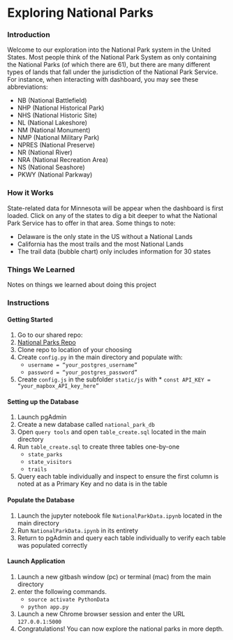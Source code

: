 # Exploring National Parks

### Introduction
Welcome to our exploration into the National Park system in the United States.  Most people think of the National Park System as only containing the National Parks (of which there are 61), but there are many different types of lands that fall under the jurisdiction of the National Park Service.  For instance, when interacting with dashboard, you may see these abbreviations: <br>
* NB (National Battlefield)
* NHP (National Historical Park)
* NHS (National Historic Site)
* NL (National Lakeshore)
* NM (National Monument)
* NMP (National Military Park)
* NPRES (National Preserve)
* NR (National River)
* NRA (National Recreation Area)
* NS (National Seashore)
* PKWY (National Parkway)

### How it Works
State-related data for Minnesota will be appear when the dashboard is first loaded.  Click on any of the states to dig a bit deeper to what the National Park Service has to offer in that area.
Some things to note:
* Delaware is the only state in the US without a National Lands
* California has the most trails and the most National Lands
* The trail data (bubble chart) only includes information for 30 states 

### Things We Learned
Notes on things we learned about doing this project 

### Instructions
#### Getting Started
1. Go to our shared repo: 
1. [National Parks Repo](https://github.com/njmorr/Exploring-National-Parks) 
1. Clone repo to location of your choosing
1. Create `config.py` in the main directory and populate with:
    * `username = “your_postgres_username”`
    * `password = “your_postgres_password”`
1. Create `config.js` in the subfolder `static/js` with
	    * `const API_KEY = “your_mapbox_API_key_here”`

#### Setting up the Database
1. Launch pgAdmin
1. Create a new database called `national_park_db`
1. Open `query tools` and open `table_create.sql` located in the main directory
1. Run `table_create.sql` to create three tables one-by-one
	* `state_parks`
	* `state_visitors`
	* `trails`
1. Query each table individually and inspect to ensure the first column is noted at as a Primary Key and no data is in the table

#### Populate the Database
1. Launch the jupyter notebook file `NationalParkData.ipynb` located in the main directory
1. Run `NationalParkData.ipynb` in its entirety
1. Return to pgAdmin and query each table individually to verify each table was populated correctly

#### Launch Application
1. Launch a new gitbash window (pc) or terminal (mac) from the main directory
1. enter the following commands.
	* `source activate PythonData`
	* `python app.py`
1. Launch a new Chrome browser session and enter the URL `127.0.0.1:5000`
1. Congratulations! You can now explore the national parks in more depth.





